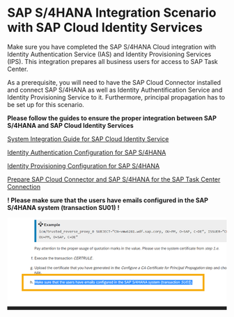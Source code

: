 # SAP S/4HANA Integration Scenario with SAP Cloud Identity Services

Make sure you have completed the SAP S/4HANA Cloud integration with Identity Authentication Service (IAS) and Identity Provisioning Services (IPS). This integration prepares all business users for access to SAP Task Center. 

As a prerequisite, you will need to have the SAP Cloud Connector installed and connect SAP S/4HANA as well as Identity Authentification Service and Identity Provisioning Service to it.
Furthermore, principal propagation has to be set up for this scenario.


**Please follow the guides to ensure the proper integration between SAP S/4HANA and SAP Cloud Identity Services**


[System Integration Guide for SAP Cloud Identity Service](https://help.sap.com/docs/SAP_CLOUD_IDENTITY/b95c3d5bab324a3a8409eee5267a5b75/dc7ba639647d4ddaa88874eb7656dff1.html)

[Identity Authentication Configuration for SAP S/4HANA](https://help.sap.com/docs/SAP_CLOUD_IDENTITY/b95c3d5bab324a3a8409eee5267a5b75/3b99d58a5ca644028e8ef5a04dc215ad.html)

[Identity Provisioning Configuration for SAP S/4HANA](https://help.sap.com/docs/SAP_CLOUD_IDENTITY/b95c3d5bab324a3a8409eee5267a5b75/7fbca9bcb55e42babe8cf76b6bf77ce3.html)

[Prepare SAP Cloud Connector and SAP S/4HANA for the SAP Task Center Connection](https://help.sap.com/docs/SAP_S4HANA_ON-PREMISE/0f18dddf28764f5b807ecd80549044cc/5c6cf3d9e754468fbd6b3f5073fe085f.html?version=2021.002)


**! Please make sure that the users have emails configured in the SAP S/4HANA system (transaction SU01) !**

![SAP Help hint](images/s4h-sap-help-doc-user-email-maintenance.png)
